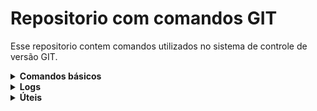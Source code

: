 # Repositorio com comandos GIT

Esse repositorio contem comandos utilizados no sistema de controle de versão GIT.

<details><summary><b>Comandos básicos</b></summary>

- **Comandos básicos**
    
    
    Configuração inicial:
    
    ```bash
    ## Configurações globais para seu nome e e-mail.
    git config --global user.name "Seu Nome"
    git config --global user.email "seu@email.com" 
    
    ## Gerar nova chave SSH 
    ssh-keygen -t ed25519 -C "seu@email.com" 
    cat ~/.ssh/id_ed25519.pub | clip

    ## Opcional
    # Hash do commit com 10 posições:
    git config --global log.abbrevcommit yes
    git config --global core.abbrev 10
    ```
    
    Inicializar repositório:
    
    ```bash
    git init
    ```
    
    Clonar repositório:
    
    ```bash
    git clone [URL]
    ```

    Verificar o status e histórico:
    
    ```bash
    git status  # Mostra o status das alterações
    git log     # Exibe o histórico de commits
    ```

    Ramificação e Mesclagem:
    
    ```bash
    git branch [nome_da_branch]         # Cria uma nova branch
    git branch                          # Lista branches locais
    git branch -a                       # Lista branches locais e remotas
    git checkout [nome_da_branch]       # Altera para a branch selecionada
    git checkout -b [nome_da_branch]    # Criar e mudar para a nova branch
    git merge [nome_da_branch]          # Mescla o conteúdo de uma branch específica para a branch atual
    ```

    Atualizar e Publicar:
    
    ```bash
    git pull    # Obtém e mescla as alterações do repositório remoto
    git push    # Envia alterações locais para o repositório remoto
    ```

    Visualizar Diferenças:
    
    ```bash
    # Mostra as diferenças entre alterações não confirmadas
    git diff [nome_do_arquivo]   # Em um arquivo específico
    git diff                     # Em todos os arquivos
    ```

    Descartar alterações:
    
    ```bash
    git checkout -- [nome_do_arquivo]   # Descarta alterações locais em um arquivo
    git checkout -- .                   # Descarta alterações em todos os arquivos
    ```

    Adicionar um repositório remoto:
    
    ```bash
    git remote add origin [URL]   # Adiciona um repositório remoto
    ```
    
    Commit de alterações:
    
    ```bash
    git commit -m "Mensagem do commit"
    ```

</details> 

<details><summary><b>Logs</b></summary>

- **Logs**
    
    
    Log básico:
    
    ```bash
    git log
    ```

    Limitar o número de commits exibidos:
    
    ```bash
    git log -n 5    # Exibe os últimos 5 commits
    ```

    Apenas o hash do commit e a mensagem:
    
    ```bash
    git log --oneline
    ```

    Hash, autor e mensagem do commit:
    
    ```bash
    git log --pretty=short
    ```

    Detalha o número de linhas e arquivos alterados em cada commit:
    
    ```bash
    git log --stat
    ```

    Exibe alterações de um autor específico:
    
    ```bash
    git log --author="Nome do Autor"
    ```

    Exibe commits em um intervalo especificado:
    
    ```bash
    git log --since="2024-01-01" --until="2024-12-31"
    ```

    Exibi commits que modificaram uma palavra-chave:
    
    ```bash
    git log -S "palavra-chave"
    ```

    Exibi commits que modificaram uma palavra-chave:
    
    ```bash
    git log -- [path/arquivo-ou-diretorio]
    ```

    Exibir o histórico utilizando gráfico ASCII:
    
    ```bash
    git log --graph
    git log --graph --oneline --all # Gráfico resumido
    ```

    Imprimir log em um arquivo:
    
    ```bash
    git log > LOGs.txt
    ```

</details> 

<details><summary><b>Úteis</b></summary>

- **Úteis**
    
    
    Guardar alterações temporariamente:
    
    ```bash
    # Stash utiliza um comportamento de pilha, onde o ultimo stash sempre é o índice 0
    git stash                               # Guardar alterações temporariamente
    git stash save "Mensagem descritiva"    # Guardar alterações com uma mensagem descritiva
    git stash list                          # Lista stashes existentes
    git stash apply                         # Recupera informações guardadas
    git stash apply stash@{2}               # Substitua "2" pelo índice do stash desejado
    git stash drop                          # Remove stash
    git stash drop stash@{1}                # Substitua "1" pelo índice do stash que deseja remover
    git stash clear                         # Limpar todos os stashes
    ```

    Git add . e Git commit em um comando:

    ```bash
    git commit -am "Descrição do commit"
    ```

    Detalha quem fez alteração em cada linha de um arquivo:

    ```bash
    git blame [nome_do_arquivo]
    ```

    Renomear uma Branch:

    ```bash
    git branch -m [nome-novo]
    ```

    Mostra as diferenças entre duas branches:

    ```bash
    git diff [branch1] [branch2]
    ```

    Edita a mensagem do último commit:

    ```bash
    git commit --amend                              # Edita a mensagem pelo editor no terminal
    git commit --amend -m "Nova mensagem do commit" # Mensagem escrita diretamente
    git push --force origin sua_branch
    ```

    Lista arquivos rastreados:

    ```bash
    git ls-files
    ```
   

</details> 